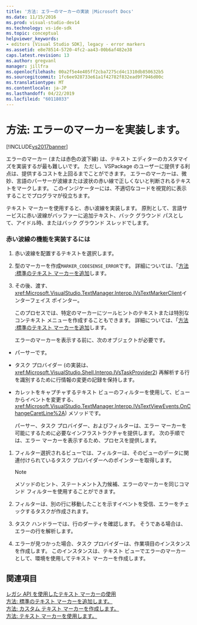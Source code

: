 ```yaml
---
title: '方法: エラーのマーカーの実装 |Microsoft Docs'
ms.date: 11/15/2016
ms.prod: visual-studio-dev14
ms.technology: vs-ide-sdk
ms.topic: conceptual
helpviewer_keywords:
- editors [Visual Studio SDK], legacy - error markers
ms.assetid: e8e78514-5720-4fc2-aa43-00b6af482e38
caps.latest.revision: 13
ms.author: gregvanl
manager: jillfra
ms.openlocfilehash: 00a2f5e4e405ff2cba7275cd4c1310db850632b5
ms.sourcegitcommit: 1fc6ee928733e61a1f42782f832ead9f7946d00c
ms.translationtype: MT
ms.contentlocale: ja-JP
ms.lasthandoff: 04/22/2019
ms.locfileid: "60118033"
---
```

# <a name="how-to-implement-error-markers"></a>方法: エラーのマーカーを実装します。
[!INCLUDE[vs2017banner](../includes/vs2017banner.md)]

エラーのマーカー (または赤色の波下線) は、テキスト エディターのカスタマイズを実装するが最も難しいです。 ただし、VSPackage のユーザーに提供する利点は、提供するコストを上回るまでことができます。 エラーのマーカーは、微妙、言語のパーサーが波線または波状の赤い線で正しくないと判断されるテキストをマークします。 このインジケーターには、不適切なコードを視覚的に表示することでプログラマが役立ちます。  
  
 テキスト マーカーを使用すると、赤い波線を実装します。 原則として、言語サービスに赤い波線がバッファーに追加テキスト、バック グラウンド パスとして、アイドル時、またはバック グラウンド スレッドでします。  
  
### <a name="to-implement-the-red-wavy-underline-feature"></a>赤い波線の機能を実装するには  
  
1. 赤い波線を配置するテキストを選択します。  
  
2. 型のマーカーを作成`MARKER_CODESENSE_ERROR`です。 詳細については、「[方法 :標準のテキスト マーカーを追加](../extensibility/how-to-add-standard-text-markers.md)します。  
  
3. その後、渡す、<xref:Microsoft.VisualStudio.TextManager.Interop.IVsTextMarkerClient>インターフェイス ポインター。  
  
   このプロセスでは、特定のマーカーにツールヒントのテキストまたは特別なコンテキスト メニューを作成することもできます。 詳細については、「[方法 :標準のテキスト マーカーを追加](../extensibility/how-to-add-standard-text-markers.md)します。  
  
   エラーのマーカーを表示する前に、次のオブジェクトが必要です。  
  
- パーサーです。  
  
- タスク プロバイダー (の実装は、 <xref:Microsoft.VisualStudio.Shell.Interop.IVsTaskProvider2>) 再解析する行を識別するために行情報の変更の記録を保持します。  
  
- カレットをキャプチャするテキスト ビューのフィルターを使用して、ビューからイベントを変更する、 <xref:Microsoft.VisualStudio.TextManager.Interop.IVsTextViewEvents.OnChangeCaretLine%2A>) メソッドです。  
  
  パーサー、タスク プロバイダー、およびフィルターは、エラー マーカーを可能にするために必要なインフラストラクチャを提供します。 次の手順では、エラー マーカーを表示するため、プロセスを提供します。  
  
1. フィルター選択されるビューでは、フィルターは、そのビューのデータに関連付けられているタスク プロバイダーへのポインターを取得します。  
  
    > [!NOTE]
    >  メソッドのヒント、ステートメント入力候補、エラーのマーカーを同じコマンド フィルターを使用することができます。  
  
2. フィルターは、別の行に移動したことを示すイベントを受信、エラーをチェックするタスクが作成されます。  
  
3. タスク ハンドラーでは、行のダーティを確認します。 そうである場合は、エラーの行を解析します。  
  
4. エラーが見つかった場合、タスク プロバイダーは、作業項目のインスタンスを作成します。 このインスタンスは、テキスト ビューでエラーのマーカーとして、環境を使用してテキスト マーカーを作成します。  
  
## <a name="see-also"></a>関連項目  
 [レガシ API を使用したテキスト マーカーの使用](../extensibility/using-text-markers-with-the-legacy-api.md)   
 [方法: 標準のテキスト マーカーを追加します。](../extensibility/how-to-add-standard-text-markers.md)   
 [方法: カスタム テキスト マーカーを作成します。](../extensibility/how-to-create-custom-text-markers.md)   
 [方法: テキスト マーカーを使用します。](../extensibility/how-to-use-text-markers.md)
